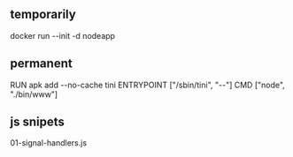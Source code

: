 
## temporarily
docker run --init -d nodeapp

## permanent
RUN apk add --no-cache tini
ENTRYPOINT ["/sbin/tini", "--"]
CMD ["node", "./bin/www"]

## js snipets
01-signal-handlers.js




